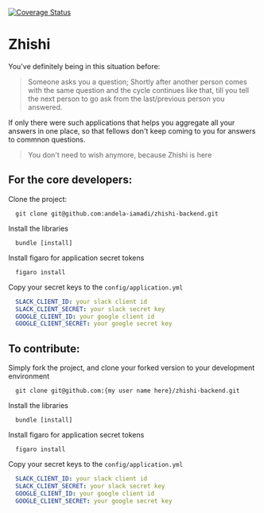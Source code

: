 [![Coverage Status](https://coveralls.io/repos/github/andela-iamadi/zhishi-backend/badge.svg?branch=master)](https://coveralls.io/github/andela-iamadi/zhishi-backend?branch=master)
# Zhishi
You've definitely being in this situation before:
  > Someone asks you a question;
  > Shortly after another person comes with the same question and the cycle
  > continues like that, till you tell the next person to go ask from the last/previous
  > person you answered.

If only there were such applications that helps you aggregate all your answers in one place, so that fellows don't keep coming to you for answers to commnon questions.
  > You don't need to wish anymore, because Zhishi is here

## For the core developers:

  Clone the project:

  ```shell
    git clone git@github.com:andela-iamadi/zhishi-backend.git
  ```

  Install the libraries
  ```shell
    bundle [install]
  ```


  Install figaro for application secret tokens
  ```shell
    figaro install
  ```

  Copy your secret keys to the `config/application.yml`
  ```yml
    SLACK_CLIENT_ID: your slack client id
    SLACK_CLIENT_SECRET: your slack secret key
    GOOGLE_CLIENT_ID: your google client id
    GOOGLE_CLIENT_SECRET: your google secret key
  ```

## To contribute:

  Simply fork the project, and clone your forked version to your development environment

  ```shell
    git clone git@github.com:{my user name here}/zhishi-backend.git
  ```

  Install the libraries
  ```shell
    bundle [install]
  ```


  Install figaro for application secret tokens
  ```shell
    figaro install
  ```

  Copy your secret keys to the `config/application.yml`
  ```yml
    SLACK_CLIENT_ID: your slack client id
    SLACK_CLIENT_SECRET: your slack secret key
    GOOGLE_CLIENT_ID: your google client id
    GOOGLE_CLIENT_SECRET: your google secret key
  ```

